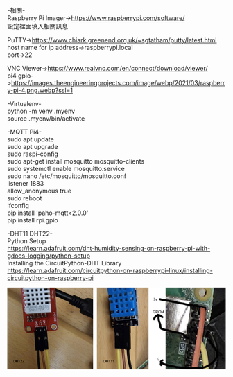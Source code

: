 -相關-  
Raspberry Pi Imager->https://www.raspberrypi.com/software/  
設定裡面填入相關訊息  

PuTTY->https://www.chiark.greenend.org.uk/~sgtatham/putty/latest.html  
host name for ip address->raspberrypi.local  
port->22  

VNC Viewer->https://www.realvnc.com/en/connect/download/viewer/  
pi4 gpio->https://images.theengineeringprojects.com/image/webp/2021/03/raspberry-pi-4.png.webp?ssl=1  


-Virtualenv-  
python -m venv .myenv  
source .myenv/bin/activate  

-MQTT Pi4-  
sudo apt update  
sudo apt upgrade  
sudo raspi-config  
sudo apt-get install mosquitto mosquitto-clients  
sudo systemctl enable mosquitto.service  
sudo nano /etc/mosquitto/mosquitto.conf  
listener 1883  
allow_anonymous true  
sudo reboot  
ifconfig  
pip install 'paho-mqtt<2.0.0'  
pip install rpi.gpio  
 
-DHT11 DHT22-  
Python Setup  
https://learn.adafruit.com/dht-humidity-sensing-on-raspberry-pi-with-gdocs-logging/python-setup  
Installing the CircuitPython-DHT Library  
https://learn.adafruit.com/circuitpython-on-raspberrypi-linux/installing-circuitpython-on-raspberry-pi  

![image](https://github.com/miyachun/training113/blob/main/pi4/demo.jpg)  


